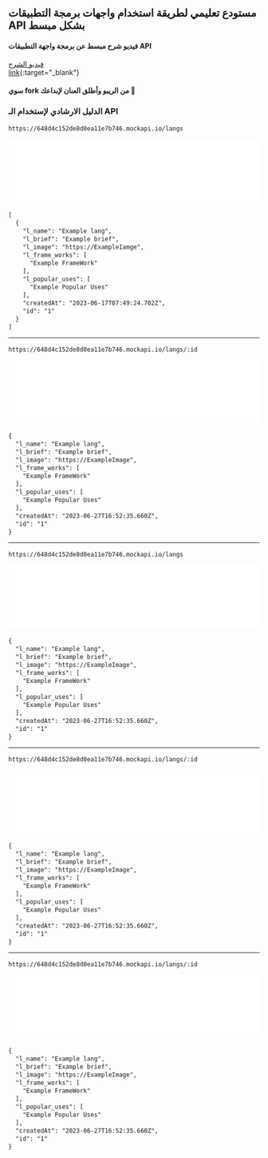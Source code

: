 ## مستودع تعليمي لطريقة استخدام واجهات برمجة التطبيقات API بشكل مبسط

#### فيديو شرح مبسط عن برمجة واجهة التطبيقات API

<a href="https://youtu.be/kglYGWmqIdo" target="_blank">فيديو الشرح</a>  
[link](URL){:target="_blank"}

#### سوي fork من الريبو وأطلق العنان لإبداعك 🤩

### الدليل الارشادي لإستخدام الـ API

``` 
https://648d4c152de8d0ea11e7b746.mockapi.io/langs
```
<img src="api_docs/get_doc.svg"> 

``` 
[
  {
    "l_name": "Example lang",
    "l_brief": "Example brief",
    "l_image": "https://ExampleIamge",
    "l_frame_works": [
      "Example FrameWork"
    ],
    "l_popular_uses": [
      "Example Popular Uses"
    ],
    "createdAt": "2023-06-17T07:49:24.702Z",
    "id": "1"
  }
]
```
<hr> 

```
https://648d4c152de8d0ea11e7b746.mockapi.io/langs/:id
```

<img src="api_docs/get_one_doc.svg"> 

``` 
{
  "l_name": "Example lang",
  "l_brief": "Example brief",
  "l_image": "https://ExampleImage",
  "l_frame_works": [
    "Example FrameWork"
  ],
  "l_popular_uses": [
    "Example Popular Uses"
  ],
  "createdAt": "2023-06-27T16:52:35.660Z",
  "id": "1"
}
```
<hr> 

```
https://648d4c152de8d0ea11e7b746.mockapi.io/langs
```

<img src="api_docs/post_doc.svg">

```
{
  "l_name": "Example lang",
  "l_brief": "Example brief",
  "l_image": "https://ExampleImage",
  "l_frame_works": [
    "Example FrameWork"
  ],
  "l_popular_uses": [
    "Example Popular Uses"
  ],
  "createdAt": "2023-06-27T16:52:35.660Z",
  "id": "1"
}
```
<hr>

```
https://648d4c152de8d0ea11e7b746.mockapi.io/langs/:id
```

<img src="api_docs/put_doc.svg"> 

```
{
  "l_name": "Example lang",
  "l_brief": "Example brief",
  "l_image": "https://ExampleImage",
  "l_frame_works": [
    "Example FrameWork"
  ],
  "l_popular_uses": [
    "Example Popular Uses"
  ],
  "createdAt": "2023-06-27T16:52:35.660Z",
  "id": "1"
}
```

<hr>

```
https://648d4c152de8d0ea11e7b746.mockapi.io/langs/:id
```

<img src="api_docs/delete_doc.svg">

```
{
  "l_name": "Example lang",
  "l_brief": "Example brief",
  "l_image": "https://ExampleImage",
  "l_frame_works": [
    "Example FrameWork"
  ],
  "l_popular_uses": [
    "Example Popular Uses"
  ],
  "createdAt": "2023-06-27T16:52:35.660Z",
  "id": "1"
}
```
